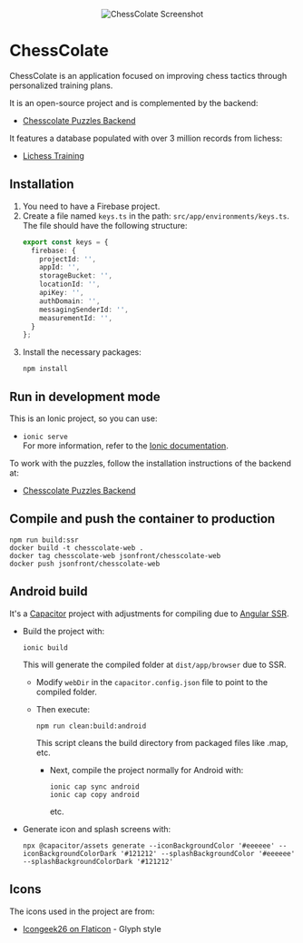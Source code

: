 <p align="center">
  <img src="https://github.com/json-alzate/ChessColate/blob/master/docs/images/chesscolate.com_puzzles_training-menu.png" alt="ChessColate Screenshot">
</p>

# ChessColate

ChessColate is an application focused on improving chess tactics through personalized training plans.

It is an open-source project and is complemented by the backend:
- [Chesscolate Puzzles Backend](https://github.com/json-alzate/Chesscolate-puzzles-backend)

It features a database populated with over 3 million records from lichess:
- [Lichess Training](https://lichess.org/training)

## Installation

1. You need to have a Firebase project.
2. Create a file named `keys.ts` in the path: `src/app/environments/keys.ts`. The file should have the following structure:
    ```typescript
    export const keys = {
      firebase: {
        projectId: '',
        appId: '',
        storageBucket: '',
        locationId: '',
        apiKey: '',
        authDomain: '',
        messagingSenderId: '',
        measurementId: '',
      }
    };
    ```
3. Install the necessary packages:
    ```
    npm install
    ```

## Run in development mode

This is an Ionic project, so you can use:
- `ionic serve`  
  For more information, refer to the [Ionic documentation](https://ionicframework.com/docs/).

To work with the puzzles, follow the installation instructions of the backend at:
- [Chesscolate Puzzles Backend](https://github.com/json-alzate/Chesscolate-puzzles-backend)

## Compile and push the container to production

```
npm run build:ssr
docker build -t chesscolate-web .
docker tag chesscolate-web jsonfront/chesscolate-web
docker push jsonfront/chesscolate-web
```

## Android build

It's a [Capacitor](https://capacitorjs.com/) project with adjustments for compiling due to [Angular SSR](https://docs.angular.lat/guide/universal).

- Build the project with:
  ```
  ionic build
  ```
  This will generate the compiled folder at `dist/app/browser` due to SSR.

  - Modify `webDir` in the `capacitor.config.json` file to point to the compiled folder.
  - Then execute:
    ```
    npm run clean:build:android
    ```
    This script cleans the build directory from packaged files like .map, etc.

    - Next, compile the project normally for Android with:
      ```
      ionic cap sync android
      ionic cap copy android
      ```

      etc.
- Generate icon and splash screens with:
  ```
  npx @capacitor/assets generate --iconBackgroundColor '#eeeeee' --iconBackgroundColorDark '#121212' --splashBackgroundColor '#eeeeee' --splashBackgroundColorDark '#121212'
  ```

## Icons

The icons used in the project are from:
- [Icongeek26 on Flaticon](https://www.flaticon.com/authors/icongeek26) - Glyph style

